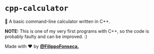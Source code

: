 # `cpp-calculator`

🍩 A basic command-line calculator written in C++.

**NOTE:** This is one of my very first programs with C++, so the code is probably faulty and can be improved. :)

Made with ❤️ by [**@FilippoFonseca.**](https://www.twitter.com/FilippoFonseca) 
